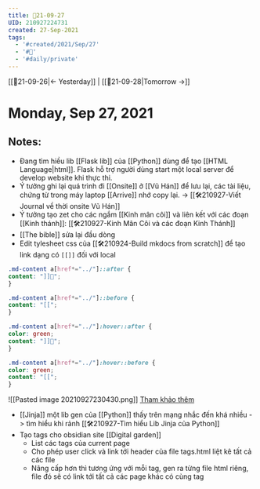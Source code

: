 ```yaml
---
title: 📝21-09-27
UID: 210927224731
created: 27-Sep-2021
tags:
  - '#created/2021/Sep/27'
  - '#📅'
  - '#daily/private'
---
```

[[📝21-09-26|<- Yesterday]] | [[📝21-09-28|Tomorrow ->]]
# Monday, Sep 27, 2021

## Notes:
- Đang tìm hiều lib [[Flask lib]] của [[Python]] dùng để tạo [[HTML Language|html]]. Flask hỗ trợ người dùng start một local server để develop website khi thực thi.
- Ý tưởng ghi lại quá trình đi [[Onsite]] ở [[Vũ Hán]] để lưu lại, các tài liệu, chứng từ trong máy laptop [[Arrive]] nhớ copy lại. -> [[🛠️210927-Viết Journal về thời onsite Vũ Hán]]
- Ý tưởng tạo zet cho các ngắm [[Kinh mân côi]] và liên kết với các đoạn [[Kinh thánh]]: [[🛠️210927-Kinh Mân Côi và các đoạn Kinh Thánh]]
- [[The bible]] sửa lại đầu dòng
- Edit tylesheet css của [[🛠️210924-Build mkdocs from scratch]] để tạo link dạng có `[[]]` đối với local
```css
.md-content a[href*="../"]::after {
content: "]]🌱";
}

.md-content a[href*="../"]::before {
content: "[[";
}

.md-content a[href*="../"]:hover::after {
color: green;
content: "]]🌱";
}

.md-content a[href*="../"]:hover::before {
color: green;
content: "[[";
}
```
![[Pasted image 20210927230430.png]]
[Tham khảo thêm](https://www.w3schools.com/css/css_link.asp) 

- [[Jinja]] một lib gen của [[Python]] thấy trên mạng nhắc đến khá nhiều -> tìm hiểu khi rảnh [[🛠️210927-Tìm hiểu Lib Jinja của Python]]
- Tạo tags cho obsidian site [[Digital garden]]
	- List các tags của current page
	- Cho phép user click và link tới header của file tags.html liệt kê tất cả các file
	- Nâng cấp hơn thì tương ứng với mỗi tag, gen ra từng file html riêng, file đó sẽ có link tới tất cả các page khác có cùng tag